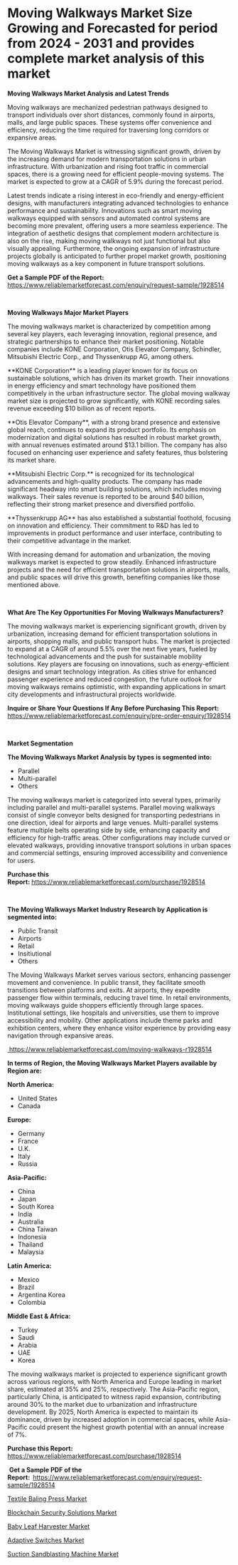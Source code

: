 <p><h1>Moving Walkways Market Size Growing and Forecasted for period from 2024 - 2031 and provides complete market analysis of this market</h1></p><p><strong>Moving Walkways Market Analysis and Latest Trends</strong></p>
<p><p>Moving walkways are mechanized pedestrian pathways designed to transport individuals over short distances, commonly found in airports, malls, and large public spaces. These systems offer convenience and efficiency, reducing the time required for traversing long corridors or expansive areas.</p><p>The Moving Walkways Market is witnessing significant growth, driven by the increasing demand for modern transportation solutions in urban infrastructure. With urbanization and rising foot traffic in commercial spaces, there is a growing need for efficient people-moving systems. The market is expected to grow at a CAGR of 5.9% during the forecast period.</p><p>Latest trends indicate a rising interest in eco-friendly and energy-efficient designs, with manufacturers integrating advanced technologies to enhance performance and sustainability. Innovations such as smart moving walkways equipped with sensors and automated control systems are becoming more prevalent, offering users a more seamless experience. The integration of aesthetic designs that complement modern architecture is also on the rise, making moving walkways not just functional but also visually appealing. Furthermore, the ongoing expansion of infrastructure projects globally is anticipated to further propel market growth, positioning moving walkways as a key component in future transport solutions.</p></p>
<p><strong>Get a Sample PDF of the Report:&nbsp;</strong> <a href="https://www.reliablemarketforecast.com/enquiry/request-sample/1928514?utm_campaign=1140&utm_medium=2&utm_source=Github&utm_content=ia&utm_term=25102024&utm_id=moving-walkways">https://www.reliablemarketforecast.com/enquiry/request-sample/1928514</a></p>
<p>&nbsp;</p>
<p><strong>Moving Walkways Major Market Players</strong></p>
<p><p>The moving walkways market is characterized by competition among several key players, each leveraging innovation, regional presence, and strategic partnerships to enhance their market positioning. Notable companies include KONE Corporation, Otis Elevator Company, Schindler, Mitsubishi Electric Corp., and Thyssenkrupp AG, among others.</p><p>**KONE Corporation** is a leading player known for its focus on sustainable solutions, which has driven its market growth. Their innovations in energy efficiency and smart technology have positioned them competitively in the urban infrastructure sector. The global moving walkway market size is projected to grow significantly, with KONE recording sales revenue exceeding $10 billion as of recent reports.</p><p>**Otis Elevator Company**, with a strong brand presence and extensive global reach, continues to expand its product portfolio. Its emphasis on modernization and digital solutions has resulted in robust market growth, with annual revenues estimated around $13.1 billion. The company has also focused on enhancing user experience and safety features, thus bolstering its market share.</p><p>**Mitsubishi Electric Corp.** is recognized for its technological advancements and high-quality products. The company has made significant headway into smart building solutions, which includes moving walkways. Their sales revenue is reported to be around $40 billion, reflecting their strong market presence and diversified portfolio.</p><p>**Thyssenkrupp AG** has also established a substantial foothold, focusing on innovation and efficiency. Their commitment to R&D has led to improvements in product performance and user interface, contributing to their competitive advantage in the market.</p><p>With increasing demand for automation and urbanization, the moving walkways market is expected to grow steadily. Enhanced infrastructure projects and the need for efficient transportation solutions in airports, malls, and public spaces will drive this growth, benefiting companies like those mentioned above.</p></p>
<p>&nbsp;</p>
<p><strong>What Are The Key Opportunities For Moving Walkways Manufacturers?</strong></p>
<p><p>The moving walkways market is experiencing significant growth, driven by urbanization, increasing demand for efficient transportation solutions in airports, shopping malls, and public transport hubs. The market is projected to expand at a CAGR of around 5.5% over the next five years, fueled by technological advancements and the push for sustainable mobility solutions. Key players are focusing on innovations, such as energy-efficient designs and smart technology integration. As cities strive for enhanced passenger experience and reduced congestion, the future outlook for moving walkways remains optimistic, with expanding applications in smart city developments and infrastructural projects worldwide.</p></p>
<p><strong>Inquire or Share Your Questions If Any Before Purchasing This Report:</strong> <a href="https://www.reliablemarketforecast.com/enquiry/pre-order-enquiry/1928514?utm_campaign=1140&utm_medium=2&utm_source=Github&utm_content=ia&utm_term=25102024&utm_id=moving-walkways">https://www.reliablemarketforecast.com/enquiry/pre-order-enquiry/1928514</a></p>
<p>&nbsp;</p>
<p><strong>Market Segmentation</strong></p>
<p><strong>The Moving Walkways Market Analysis by types is segmented into:</strong></p>
<p><ul><li>Parallel</li><li>Multi-parallel</li><li>Others</li></ul></p>
<p><p>The moving walkways market is categorized into several types, primarily including parallel and multi-parallel systems. Parallel moving walkways consist of single conveyor belts designed for transporting pedestrians in one direction, ideal for airports and large venues. Multi-parallel systems feature multiple belts operating side by side, enhancing capacity and efficiency for high-traffic areas. Other configurations may include curved or elevated walkways, providing innovative transport solutions in urban spaces and commercial settings, ensuring improved accessibility and convenience for users.</p></p>
<p><strong>Purchase this Report:&nbsp;</strong><a href="https://www.reliablemarketforecast.com/purchase/1928514?utm_campaign=1140&utm_medium=2&utm_source=Github&utm_content=ia&utm_term=25102024&utm_id=moving-walkways">https://www.reliablemarketforecast.com/purchase/1928514</a></p>
<p>&nbsp;</p>
<p><strong>The Moving Walkways Market Industry Research by Application is segmented into:</strong></p>
<p><ul><li>Public Transit</li><li>Airports</li><li>Retail</li><li>Insitiutional</li><li>Others</li></ul></p>
<p><p>The Moving Walkways Market serves various sectors, enhancing passenger movement and convenience. In public transit, they facilitate smooth transitions between platforms and exits. At airports, they expedite passenger flow within terminals, reducing travel time. In retail environments, moving walkways guide shoppers efficiently through large spaces. Institutional settings, like hospitals and universities, use them to improve accessibility and mobility. Other applications include theme parks and exhibition centers, where they enhance visitor experience by providing easy navigation through expansive areas.</p></p>
<p><a href="https://www.reliablemarketforecast.com/moving-walkways-r1928514?utm_campaign=1140&utm_medium=2&utm_source=Github&utm_content=ia&utm_term=25102024&utm_id=moving-walkways">&nbsp;https://www.reliablemarketforecast.com/moving-walkways-r1928514</a></p>
<p><strong>In terms of Region, the Moving Walkways Market Players available by Region are:</strong></p>
<p>
    <p> <strong> North America: </strong>
        <ul>
            <li>United States</li>
            <li>Canada</li>
        </ul>
        </p> 
    <p> <strong> Europe: </strong>
        <ul>
            <li>Germany</li>
            <li>France</li>
            <li>U.K.</li>
            <li>Italy</li>
            <li>Russia</li>
        </ul>
        </p> 
    <p> <strong> Asia-Pacific: </strong>
        <ul>
            <li>China</li>
            <li>Japan</li>
            <li>South Korea</li>
            <li>India</li>
            <li>Australia</li>
            <li>China Taiwan</li>
            <li>Indonesia</li>
            <li>Thailand</li>
            <li>Malaysia</li>
        </ul>
        </p> 
    <p> <strong> Latin America: </strong>
        <ul>
            <li>Mexico</li>
            <li>Brazil</li>
            <li>Argentina Korea</li>
            <li>Colombia</li>
        </ul>
        </p> 
    <p> <strong> Middle East & Africa: </strong>
        <ul>
            <li>Turkey</li>
            <li>Saudi</li>
            <li>Arabia</li>
            <li>UAE</li>
            <li>Korea</li>
        </ul>
    </p>
    </p>
<p><p>The moving walkways market is projected to experience significant growth across various regions, with North America and Europe leading in market share, estimated at 35% and 25%, respectively. The Asia-Pacific region, particularly China, is anticipated to witness rapid expansion, contributing around 30% to the market due to urbanization and infrastructure development. By 2025, North America is expected to maintain its dominance, driven by increased adoption in commercial spaces, while Asia-Pacific could present the highest growth potential with an annual increase of 7%.</p></p>
<p><strong>Purchase this Report: </strong><a href="https://www.reliablemarketforecast.com/purchase/1928514?utm_campaign=1140&utm_medium=2&utm_source=Github&utm_content=ia&utm_term=25102024&utm_id=moving-walkways">https://www.reliablemarketforecast.com/purchase/1928514</a></p>
<p>&nbsp;<strong>Get a Sample PDF of the Report:&nbsp;&nbsp;</strong><a href="https://www.reliablemarketforecast.com/enquiry/request-sample/1928514?utm_campaign=1140&utm_medium=2&utm_source=Github&utm_content=ia&utm_term=25102024&utm_id=moving-walkways">https://www.reliablemarketforecast.com/enquiry/request-sample/1928514</a></p>
<p><strong></strong></p>
<p><p><a href="https://issuu.com/reportprime-2/docs/textile-baling-press-market-size-20_62f96a4c0cb5e6?utm_campaign=1140&utm_medium=2&utm_source=Github&utm_content=ia&utm_term=25102024&utm_id=moving-walkways">Textile Baling Press Market</a></p><p><a href="https://github.com/deshawnj39lau/Market-Research-Report-List-1/blob/main/blockchain-security-solutions-market.md?utm_campaign=1140&utm_medium=2&utm_source=Github&utm_content=ia&utm_term=25102024&utm_id=moving-walkways">Blockchain Security Solutions Market</a></p><p><a href="https://www.linkedin.com/pulse/strategic-insights-global-baby-leaf-harvester-market-trends-272kf?utm_campaign=1140&utm_medium=2&utm_source=Github&utm_content=ia&utm_term=25102024&utm_id=moving-walkways">Baby Leaf Harvester Market</a></p><p><a href="https://github.com/b9uxfeyen/Market-Research-Report-List-1/blob/main/adaptive-switches-market.md?utm_campaign=1140&utm_medium=2&utm_source=Github&utm_content=ia&utm_term=25102024&utm_id=moving-walkways">Adaptive Switches Market</a></p><p><a href="https://www.linkedin.com/pulse/suction-sandblasting-machine-market-trends-strategic-insights-oxoaf?utm_campaign=1140&utm_medium=2&utm_source=Github&utm_content=ia&utm_term=25102024&utm_id=moving-walkways">Suction Sandblasting Machine Market</a></p></p>